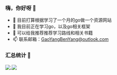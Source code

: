 ### 嗨，你好呀 👋
 - 🔭 目前打算根据学习了一个月的go做一个资源网站
 - 🌱 我目前正在学习go，以及go相关框架
 - 🤔 可以给我推荐推荐学习路线和相关书籍
 - 📫 联系邮箱：GaoYangBenYang@outlook.com
### 汇总统计 📝
<a href="https://github.com/anuraghazra/github-readme-stats">
  <img align="center" src="https://github-readme-stats.vercel.app/api?username=gaoyangbenyang&hide_title=true&theme=synthwave&locale=cn&count_private=true&include_all_commits=true&hide_border=true" />
</a>
<a href="https://github.com/anuraghazra/convoychat">
  <img align="center" src="https://github-readme-stats.vercel.app/api/top-langs?username=gaoyangbenyang&layout=compact&langs_count=10&theme=synthwave&hide_title=true&locale=cn&count_private=true&include_all_commits=true&hide_border=true" />
</a>
